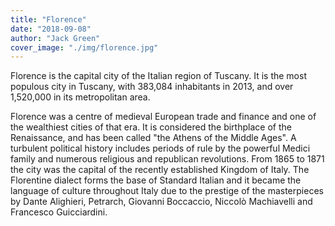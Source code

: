 ```yaml
---
title: "Florence"
date: "2018-09-08"
author: "Jack Green"
cover_image: "./img/florence.jpg"
---
```

Florence is the capital city of the Italian region of Tuscany. It is the most populous city in Tuscany, with 383,084 inhabitants in 2013, and over 1,520,000 in its metropolitan area.

Florence was a centre of medieval European trade and finance and one of the wealthiest cities of that era. It is considered the birthplace of the Renaissance, and has been called "the Athens of the Middle Ages". A turbulent political history includes periods of rule by the powerful Medici family and numerous religious and republican revolutions. From 1865 to 1871 the city was the capital of the recently established Kingdom of Italy. The Florentine dialect forms the base of Standard Italian and it became the language of culture throughout Italy due to the prestige of the masterpieces by Dante Alighieri, Petrarch, Giovanni Boccaccio, Niccolò Machiavelli and Francesco Guicciardini.
